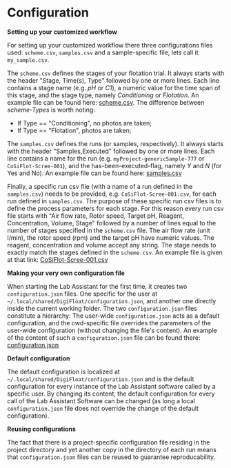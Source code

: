 # Configuration

**Setting up your customized workflow**

For setting up your customized workflow there three configurations files used: `scheme.csv`, `samples.csv` and a sample-specific file, lets call it `my_sample.csv`.

The `scheme.csv` defines the stages of your flotation trial. It always starts with the header "Stage,      Time(s),    Type" followed by one or more lines. Each line contains a stage name (e.g. _pH_ or _C1_), a numeric value for the time span of this stage, and the stage type, namely _Conditioning_ or _Flotation_. An example file can be found here: [scheme.csv](scheme.csv). The difference between _scheme-Types_ is worth noting:

* If Type ==  "Conditioning", no photos are taken;
* If Type ==  "Flotation",  photos are taken;

The `samples.csv` defines the runs (or samples, respectively). It always starts with the header "Samples,Executed" followed by one or more lines. Each line contains a name for the run (e.g. `myProject-genericSample-777` or `CoSiFlot-Scree-001`), and the has-been-executed-flag, namely _Y_ and _N_ (for Yes and No). An example file can be found here: [samples.csv](samples.csv)

Finally, a specific run csv file (with a name of a run defined in the `samples.csv`) needs to be provided, e.g. `CoSiFlot-Scree-001.csv`, for each run defined in `samples.csv`. The purpose of these specific run csv files is to define the process parameters for each stage. For this reason every run csv file starts with "Air flow rate,  Rotor speed,    Target pH,  Reagent,        Concentration,  Volume, Stage" followed by a number of lines equal to the number of stages specified in the `scheme.csv` file. The air flow rate (unit l/min), the rotor speed (rpm) and the target pH have numeric values. The reagent, concentration and volume accept any string. The stage needs to exactly match the stages defined in the `scheme.csv`. An example file is given at that link: [CoSiFlot-Scree-001.csv](CoSiFlot-Scree-001.csv)

**Making your very own configuration file**

When starting the Lab Assistant for the first time, it creates two `configuration.json` files. One specific for the user at `~/.local/shared/DigiFloat/configuration.json`, and another one directly inside the current working folder. The two `configuration.json` files constitute a hierarchy: The user-wide `configuration.json` acts as a default configuration, and the cwd-specific file overrides the parameters of the user-wide configuration (without changing the file's content). An example of the content of such a `configuration.json` file can be found there: [configuration.json](configuration.json)

**Default configuration**

The default configuration is localized at `~/.local/shared/DigiFloat/configuration.json` and is the default configuration for every instance of the Lab Assistant software called by a specific user. By changing its content, the default configuration for every call of the Lab Assistant Software can be changed (as long a local `configuration.json` file does not override the change of the default configuration).

**Reusing configurations**

The fact that there is a project-specific configuration file residing in the project directory and yet another copy in the directory of each run means that `configuration.json` files can be reused to guarantee reproducability. 